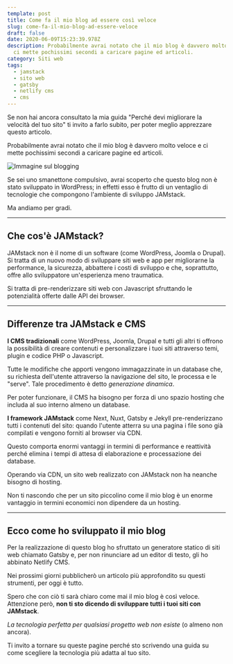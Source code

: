 ```yaml
---
template: post
title: Come fa il mio blog ad essere così veloce
slug: come-fa-il-mio-blog-ad-essere-veloce
draft: false
date: 2020-06-09T15:23:39.978Z
description: Probabilmente avrai notato che il mio blog è davvero molto veloce e
  ci mette pochissimi secondi a caricare pagine ed articoli.
category: Siti web
tags:
  - jamstack
  - sito web
  - gatsby
  - netlify cms
  - cms
---
```

Se non hai ancora consultato la mia guida "Perché devi migliorare la velocità del tuo sito" ti invito a farlo subito, per poter meglio apprezzare questo articolo.

Probabilmente avrai notato che il mio blog è davvero molto veloce e ci mette pochissimi secondi a caricare pagine ed articoli.

![Immagine sul blogging](/media/pablo-blogging.png)

Se sei uno smanettone compulsivo, avrai scoperto che questo blog non è stato sviluppato in WordPress; in effetti esso è frutto di un ventaglio di tecnologie che compongono l'ambiente di sviluppo JAMstack. 

Ma andiamo per gradi.

***

## Che cos'è JAMstack?

JAMstack non è il nome di un software (come WordPress, Joomla o Drupal). Si tratta di un nuovo modo di sviluppare siti web e app per migliorarne la performance, la sicurezza, abbattere i costi di sviluppo e che, soprattutto, offre allo sviluppatore un'esperienza meno traumatica.

Si tratta di pre-renderizzare siti web con Javascript sfruttando le potenzialità offerte dalle API dei browser.

***

## Differenze tra JAMstack e CMS

**I CMS tradizionali** come WordPress, Joomla, Drupal e tutti gli altri ti offrono la possibilità di creare contenuti e personalizzare i tuoi siti attraverso temi, plugin e codice PHP o Javascript.

Tutte le modifiche che apporti vengono immagazzinate in un database che, su richiesta dell'utente attraverso la navigazione del sito, le processa e le "serve". Tale procedimento è detto *generazione dinamica*.

Per poter funzionare, il CMS ha bisogno per forza di uno spazio hosting che includa al suo interno almeno un database.

**I framework JAMstack** come Next, Nuxt, Gatsby e Jekyll pre-renderizzano tutti i contenuti del sito: quando l'utente atterra su una pagina i file sono già compilati e vengono forniti al browser via CDN.

Questo comporta enormi vantaggi in termini di performance e reattività perché elimina i tempi di attesa di elaborazione e processazione dei database.

Operando via CDN, un sito web realizzato con JAMstack non ha neanche bisogno di hosting.

Non ti nascondo che per un sito piccolino come il mio blog è un enorme vantaggio in termini economici non dipendere da un hosting.

***

## Ecco come ho sviluppato il mio blog

Per la realizzazione di questo blog ho sfruttato un generatore statico di siti web chiamato Gatsby e, per non rinunciare ad un editor di testo, gli ho abbinato Netlify CMS.

Nei prossimi giorni pubblicherò un articolo più approfondito su questi strumenti, per oggi è tutto.

Spero che con ciò ti sarà chiaro come mai il mio blog è così veloce. Attenzione però, **non ti sto dicendo di sviluppare tutti i tuoi siti con JAMstack**. 

*La tecnologia perfetta per qualsiasi progetto web non esiste* (o almeno non ancora). 

Ti invito a tornare su queste pagine perché sto scrivendo una guida su come scegliere la tecnologia più adatta al tuo sito.
